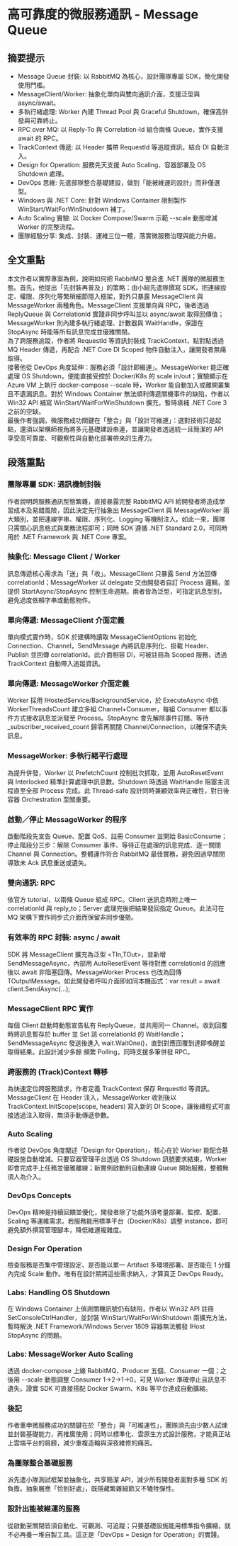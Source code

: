 # 高可靠度的微服務通訊 - Message Queue

## 摘要提示
- Message Queue 封裝: 以 RabbitMQ 為核心，設計團隊專屬 SDK，簡化開發使用門檻。
- MessageClient/Worker: 抽象化單向與雙向通訊介面，支援泛型與 async/await。
- 多執行緒處理: Worker 內建 Thread Pool 與 Graceful Shutdown，確保高併發與可靠終止。
- RPC over MQ: 以 Reply-To 與 Correlation-Id 組合兩條 Queue，實作支援 await 的 RPC。
- TrackContext 傳遞: 以 Header 攜帶 RequestId 等追蹤資訊，結合 DI 自動注入。
- Design for Operation: 服務先天支援 Auto Scaling、容器部署及 OS Shutdown 處理。
- DevOps 思維: 先遣部隊整合基礎建設，做到「能被維運的設計」而非僅選型。
- Windows 與 .NET Core: 針對 Windows Container 限制製作 WinStart/WaitForWinShutdown 補丁。
- Auto Scaling 實驗: 以 Docker Compose/Swarm 示範 --scale 動態增減 Worker 的完整流程。
- 團隊經驗分享: 集成、封裝、運維三位一體，落實微服務治理與能力升級。

## 全文重點
本文作者以實際專案為例，說明如何把 RabbitMQ 整合進 .NET 團隊的微服務生態。首先，他提出「先封裝再普及」的策略：由小組先遣隊撰寫 SDK，把連線設定、權限、序列化等繁瑣細節隱入框架，對外只暴露 MessageClient 與 MessageWorker 兩種角色。MessageClient 支援單向與 RPC，後者透過 ReplyQueue 與 CorrelationId 實踐非同步呼叫並以 async/await 取得回傳值；MessageWorker 則內建多執行緒處理、計數器與 WaitHandle，保證在 StopAsync 時能等所有訊息完成並優雅關閉。  
為了跨服務追蹤，作者將 RequestId 等資訊封裝成 TrackContext，點對點透過 MQ Header 傳遞，再配合 .NET Core DI Scoped 物件自動注入，讓開發者無痛取得。  
接著他從 DevOps 角度延伸：服務必須「設計即維運」。MessageWorker 能正確處理 OS Shutdown，便能直接受控於 Docker/K8s 的 scale in/out；實驗顯示在 Azure VM 上執行 docker-compose --scale 時，Worker 能自動加入或離開叢集且不遺漏訊息。對於 Windows Container 無法順利傳遞關機事件的缺陷，作者以 Win32 API 補寫 WinStart/WaitForWinShutdown 擴充，暫時填補 .NET Core 3 之前的空缺。  
最後作者強調，微服務成功關鍵在「整合」與「設計可維運」：選對技術只是起點，還須以架構師視角將多元基礎建設串連，並讓開發者透過統一且簡潔的 API 享受高可靠度、可觀察性與自動化部署帶來的生產力。

## 段落重點
### 團隊專屬 SDK: 通訊機制封裝
作者說明跨服務通訊型態繁雜，直接暴露完整 RabbitMQ API 給開發者將造成學習成本及易錯風險，因此決定先行抽象出 MessageClient 與 MessageWorker 兩大類別，並把連線字串、權限、序列化、Logging 等機制注入。如此一來，團隊只需關心訊息格式與業務流程即可；同時 SDK 遵循 .NET Standard 2.0，可同時用於 .NET Framework 與 .NET Core 專案。

### 抽象化: Message Client / Worker
訊息傳遞核心需求為「送」與「收」。MessageClient 只暴露 Send 方法回傳 correlationId；MessageWorker 以 delegate 交由開發者自訂 Process 邏輯，並提供 StartAsync/StopAsync 控制生命週期。兩者皆為泛型，可指定訊息型別，避免過度依賴字串或動態物件。

### 單向傳遞: MessageClient 介面定義
單向模式實作時，SDK 於建構時讀取 MessageClientOptions 初始化 Connection、Channel，SendMessage 內將訊息序列化、掛載 Header、Publish 並回傳 correlationId。此介面相容 DI，可被註冊為 Scoped 服務，透過 TrackContext 自動帶入追蹤資訊。

### 單向傳遞: MessageWorker 介面定義
Worker 採用 IHostedService/BackgroundService，於 ExecuteAsync 中依 WorkerThreadsCount 建立多組 Channel+Consumer，每組 Consumer 都以事件方式接收訊息並派發至 Process。StopAsync 會先解除事件訂閱、等待 _subscriber_received_count 歸零再關閉 Channel/Connection，以確保不遺失訊息。

### MessageWorker: 多執行緒平行處理
為提升併發，Worker 以 PrefetchCount 控制批次抓取，並用 AutoResetEvent 與 Interlocked 精準計算處理中訊息數。Shutdown 時透過 WaitHandle 阻塞主流程直至全部 Process 完成。此 Thread-safe 設計同時兼顧效率與正確性，對日後容器 Orchestration 至關重要。

### 啟動／停止 MessageWorker 的程序
啟動階段先宣告 Queue、配置 QoS、註冊 Consumer 並開始 BasicConsume；停止階段分三步：解除 Consumer 事件、等待正在處理的訊息完成、逐一關閉 Channel 與 Connection。整體運作符合 RabbitMQ 最佳實務，避免因過早關閉導致未 Ack 訊息重送或遺失。

### 雙向通訊: RPC
依官方 tutorial，以兩條 Queue 組成 RPC。Client 送訊息時附上唯一 correlationId 與 reply_to；Server 處理完後把結果發回指定 Queue。此法可在 MQ 架構下實作同步式介面而保留非同步優勢。

### 有效率的 RPC 封裝: async / await
SDK 將 MessageClient 擴充為泛型 <TIn,TOut>，並新增 SendMessageAsync，內部用 AutoResetEvent 等待對應 correlationId 的回應後以 await 非阻塞回傳。MessageWorker Process 也改為回傳 TOutputMessage。如此開發者呼叫介面即如同本機函式：var result = await client.SendAsync(...);

### MessageClient RPC 實作
每個 Client 啟動時動態宣告私有 ReplyQueue，並共用同一 Channel。收到回覆時將訊息暫存於 buffer 並 Set 該 correlationId 的 WaitHandle；SendMessageAsync 發送後進入 wait.WaitOne()，直到對應回覆到達即喚醒並取得結果。此設計減少多餘 頻繁 Polling，同時支援多筆併發 RPC。

### 跨服務的 (Track)Context 轉移
為快速定位跨服務請求，作者定義 TrackContext 保存 RequestId 等資訊。MessageClient 在 Header 注入，MessageWorker 收到後以 TrackContext.InitScope(scope, headers) 寫入新的 DI Scope，讓後續程式可直接透過注入取得，無須手動傳遞參數。

### Auto Scaling
作者從 DevOps 角度闡述「Design for Operation」，核心在於 Worker 能配合基礎設施自動增減。只要容器管理平台透過 OS Shutdown 訊號要求結束，Worker 即會完成手上任務並優雅離線；新實例啟動則自動連線 Queue 開始服務，整體無須人為介入。

### DevOps Concepts
DevOps 精神是持續回饋並優化，開發者除了功能外須考量部署、監控、配置、Scaling 等運維需求。若服務能用標準平台（Docker/K8s）調整 instance，即可避免額外撰寫管理腳本，降低維運複雜度。

### Design For Operation
檢查服務是否集中管理設定、是否能以單一 Artifact 多環境部署、是否能在 1 分鐘內完成 Scale 動作。唯有在設計期將這些需求納入，才算真正 DevOps Ready。

### Labs: Handling OS Shutdown
在 Windows Container 上偵測關機訊號仍有缺陷，作者以 Win32 API 註冊 SetConsoleCtrlHandler，並封裝 WinStart/WaitForWinShutdown 兩擴充方法，暫時解決 .NET Framework/Windows Server 1809 容器無法觸發 IHost StopAsync 的問題。

### Labs: MessageWorker Auto Scaling
透過 docker-compose 上線 RabbitMQ、Producer 五個、Consumer 一個；之後用 --scale 動態調整 Consumer 1→2→1→0，可見 Worker 準確停止且訊息不遺失。證實 SDK 可直接搭配 Docker Swarm、K8s 等平台達成自動擴縮。

### 後記
作者重申微服務成功的關鍵在於「整合」與「可維運性」，團隊須先由少數人試煉並封裝基礎能力，再推廣使用；同時以標準化、雲原生方式設計服務，才能真正站上雲端平台的肩膀，減少重複造輪與深夜維修的痛苦。

### 為團隊整合基礎服務
派先遣小隊測試框架並抽象化，共享簡潔 API，減少所有開發者面對多種 SDK 的負擔。抽象層應「恰到好處」，既隱藏繁雜細節又不犧牲彈性。

### 設計出能被維運的服務
從啟動至關閉皆須自動化、可觀測、可追蹤；只要基礎設施能用標準指令擴縮，就不必再養一堆自製工具。這正是「DevOps = Design for Operation」的實踐。